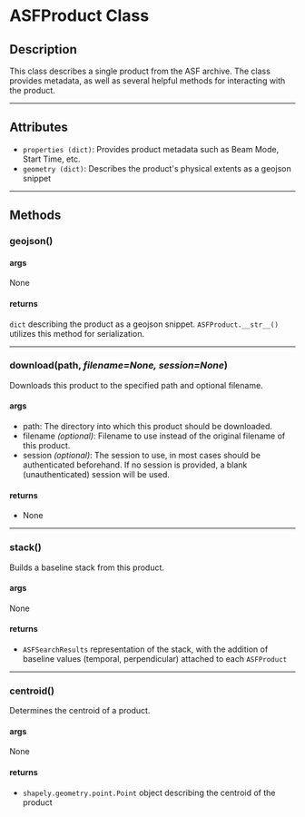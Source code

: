 # ASFProduct Class

## Description

This class describes a single product from the ASF archive. The class provides metadata, as well as several helpful methods for interacting with the product.

***

## Attributes
- `properties (dict)`: Provides product metadata such as Beam Mode, Start Time, etc.
- `geometry (dict)`: Describes the product's physical extents as a geojson snippet

<!-- netrc
how to build netrc file, link
OR auth with these options instead -->

***

## Methods

### geojson()

#### args
None

#### returns
`dict` describing the product as a geojson snippet. `ASFProduct.__str__()` utilizes this method for serialization.
***
### download(path, _filename=None, session=None_)

Downloads this product to the specified path and optional filename.

#### args
- path: The directory into which this product should be downloaded.
- filename _(optional)_: Filename to use instead of the original filename of this product.
- session _(optional)_: The session to use, in most cases should be authenticated beforehand. If no session is provided, a blank (unauthenticated) session will be used.

#### returns
- None
***
### stack()

Builds a baseline stack from this product.

#### args
None

#### returns
- `ASFSearchResults` representation of the stack, with the addition of baseline values (temporal, perpendicular) attached to each `ASFProduct`
***
### centroid()

Determines the centroid of a product.

#### args
None

#### returns
- `shapely.geometry.point.Point` object describing the centroid of the product

<!-- Will have more than geojson export; add this when other output options available -->